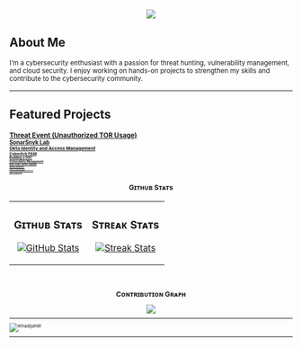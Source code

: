 <h1 align="center">
    <img src="https://readme-typing-svg.herokuapp.com/?font=Righteous&size=35&color=2ea44f&center=true&vCenter=true&width=500&height=70&duration=2000&lines=Hello+Welcome!+;+I'm+Khadijah!;" />
</h1>


## About Me  
<small>I’m a cybersecurity enthusiast with a passion for threat hunting, vulnerability management, and cloud security. I enjoy working on hands-on projects to strengthen my skills and contribute to the cybersecurity community.</small>  

---

## Featured Projects  
<small> **[Threat Event (Unauthorized TOR Usage)](https://github.com/kdee028/Flash028/blob/0c6322ee92e7067c6b14988d3cc215471c147a6f/Threat-Hunting.md)** </br>
<small> **[SonarSnyk Lab](https://github.com/khadijahW/Flash028/blob/226a571bce421dd420b28b3ea954d7f3a94f3c47/SonarSnyk/SonarSnyk.md)**  
<small> **[Okta Identity and Access Management](https://github.com/khadijahW/Flash028/blob/b3761cc35c9adb1aa7d0c91c2c1e075cc52a2385/Okta/Okta.md)**  
<small> **[CyberArk PAM](https://github.com/kdee028/Flash028/blob/3e8eff4000e2ee34c1d41afe97ae2a6c3d25fdc0/Cyberark/Cyberark.md)**  
<small> **[Building a SOC](https://github.com/Flash028/Flash028/blob/main/BUILDING%20A%20SOC/building-a-soc.md)**  
<small> **[Vulnerability Management](https://github.com/Flash028/Flash028/blob/main/Vulnerability%20Assessment/Vulnerability.Assessment.md)**  
<small> **[Blue Team Junior Analyst](https://github.com/khadijahW/Flash028/blob/main/Blue%20Team%20Junior%20Analyst/SBT.md)**  
<small> **[Active Directory](https://github.com/khadijahW/Flash028/blob/main/Active%20Directory.md)**  
<small> **[Azure Cloud Resume](https://github.com/khadijahW/CyberFlash/blob/179579dcebc2476c707f70b37321e3e49116093f/README.md)** <br>
<small> **[Threat Event (Microsoft Azure Breach)](https://github.com/khadijahW/Flash028/blob/fd4085a445653c21a91215bd957156b20eacfea1/Threat-Hunt-Report.md)**<br>
<small> **[Splunk](https://github.com/khadijahW/Flash028/blob/facc1dc0e6f75eb874005702f0afd39a6075c310/BOTS.md)**
<small> **[File Integrity Tracker](https://github.com/khadijahW/Flash028/blob/732e0d757ec45e2814e7d6f678dc333b42770487/File-integrity-Tracker.md)**  



<!--Github stats Table--> 
<h2 align="center">Gɪᴛʜᴜʙ Sᴛᴀᴛs </h2>

<table width="100%">
  <tr>
    <td width="50%">
      <h3 align="center"><strong>Gɪᴛʜᴜʙ Sᴛᴀᴛs</strong></h3>
      <p align="center">
        <a href="https://github.com/KhadijahW">
          <img align="center" src="https://github-readme-stats.vercel.app/api?username=KhadijahW&count_private=true&show_icons=true&theme=nightowl&bg_color=,000000,4B0082&title_color=FFFFFF&text_color=ffffff&rank_icon=github&hide=prs,issues,contribs&show=reviews,prs_merged,prs_merged_percentage" alt="GitHub Stats" />
        </a>
      </p>
    </td>
    <td width="50%">
      <h3 align="center"><strong>Sᴛʀᴇᴀᴋ Sᴛᴀᴛs</strong></h3>
      <p align="center">
        <a href="https://github.com/KhadijahW">
          <img align="center" src="https://streak-stats.demolab.com?user=KhadijahW&theme=nightowl&background=0,000000,2ea44f&fire=FFFF00&ring=ffeb95&sideNums=ffffff&sideLabels=ffffff&dates=FFFFFF&currStreakNum=ffffff" alt="Streak Stats" />
        </a>
      </p>
    </td>
  </tr>
</table>
<br />
<!--Contribution Graph-->
<h2 align="center">Cᴏɴᴛʀɪʙᴜᴛɪᴏɴ Gʀᴀᴘʜ</h2>
<div align="center">
    <img src="https://github-readme-activity-graph.vercel.app/graph?username=KhadijahW&theme=nightowl&background=0,000000,2ea44f&fire=FFFF00&line=2ea44f&point=FFFFFF&area=false&hide_border=false" border-radius="15">
</div>

---


<!--Profile Count Badge-->
<p align="left">
  <img src="https://komarev.com/ghpvc/?username=KhadijahW&label=Profile%20views&color=770677&style=for-the-badge&logo=star" alt="KhadijahW" style="padding-right:20px;" />
</p>

---







